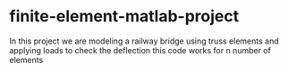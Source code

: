 # finite-element-matlab-project
In this project we are modeling a railway bridge using truss elements and applying loads to check the deflection this code works for n number of elements
